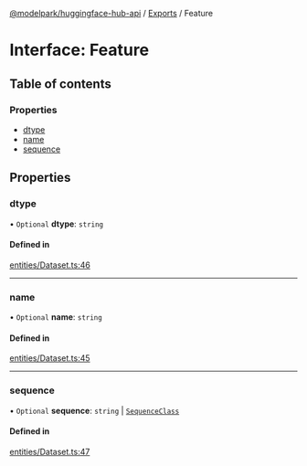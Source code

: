 [@modelpark/huggingface-hub-api](../README.md) / [Exports](../modules.md) / Feature

# Interface: Feature

## Table of contents

### Properties

- [dtype](Feature.md#dtype)
- [name](Feature.md#name)
- [sequence](Feature.md#sequence)

## Properties

### dtype

• `Optional` **dtype**: `string`

#### Defined in

[entities/Dataset.ts:46](https://github.com/model-park/huggingface-hub-api/blob/ddc4144/src/entities/Dataset.ts#L46)

___

### name

• `Optional` **name**: `string`

#### Defined in

[entities/Dataset.ts:45](https://github.com/model-park/huggingface-hub-api/blob/ddc4144/src/entities/Dataset.ts#L45)

___

### sequence

• `Optional` **sequence**: `string` \| [`SequenceClass`](SequenceClass.md)

#### Defined in

[entities/Dataset.ts:47](https://github.com/model-park/huggingface-hub-api/blob/ddc4144/src/entities/Dataset.ts#L47)
